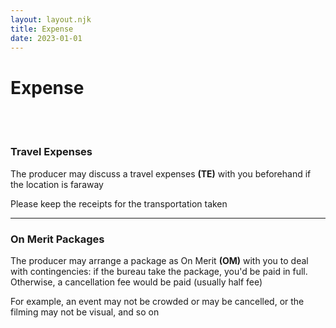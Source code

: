 ```yaml
---
layout: layout.njk
title: Expense
date: 2023-01-01
---
```


# Expense

<br><br>

### Travel Expenses
The producer may discuss a travel expenses **(TE)** with you beforehand if the location is faraway

Please keep the receipts for the transportation taken

***

### On Merit Packages
The producer may arrange a package as On Merit **(OM)** with you to deal with contingencies: if the bureau take the package, you'd be paid in full. Otherwise, a cancellation fee would be paid (usually half fee)

For example, an event may not be crowded or may be cancelled, or the filming may not be visual, and so on
